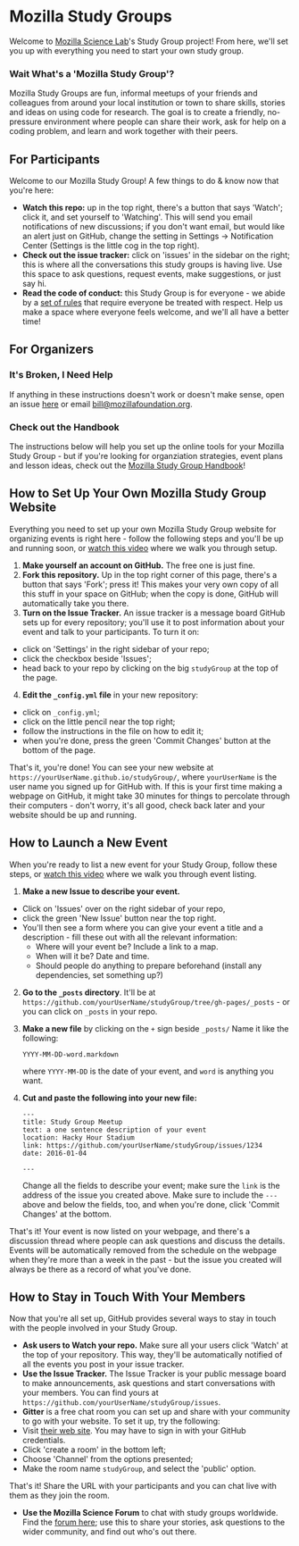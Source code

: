 Mozilla Study Groups
============

Welcome to [Mozilla Science Lab](https://www.mozillascience.org/)'s Study Group project! From here, we'll set you up with everything you need to start your own study group.

### Wait What's a 'Mozilla Study Group'?

Mozilla Study Groups are fun, informal meetups of your friends and colleagues from around your local institution or town to share skills, stories and ideas on using code for research. The goal is to create a friendly, no-pressure environment where people can share their work, ask for help on a coding problem, and learn and work together with their peers.

## For Participants

Welcome to our Mozilla Study Group! A few things to do & know now that you're here:

 - **Watch this repo:** up in the top right, there's a button that says 'Watch'; click it, and set yourself to 'Watching'. This will send you email notifications of new discussions; if you don't want email, but would like an alert just on GitHub, change the setting in Settings -> Notification Center (Settings is the little cog in the top right).
 - **Check out the issue tracker:** click on 'issues' in the sidebar on the right; this is where all the conversations this study groups is having live. Use this space to ask questions, request events, make suggestions, or just say hi.
 - **Read the code of conduct:** this Study Group is for everyone - we abide by a [set of rules](https://www.mozillascience.org/code-of-conduct/) that require everyone be treated with respect. Help us make a space where everyone feels welcome, and we'll all have a better time!

## For Organizers

### It's Broken, I Need Help

If anything in these instructions doesn't work or doesn't make sense, open an issue [here](https://github.com/mozillascience/studyGroup/issues) or email bill@mozillafoundation.org.

### Check out the Handbook

The instructions below will help you set up the online tools for your Mozilla Study Group - but if you're looking for organziation strategies, event plans and lesson ideas, check out the [Mozilla Study Group Handbook](https://mozillascience.github.io/studyGroupHandbook/)!

## How to Set Up Your Own Mozilla Study Group Website

Everything you need to set up your own Mozilla Study Group website for organizing events is right here - follow the following steps and you'll be up and running soon, or [watch this video](https://youtu.be/bUJTxWXc6XY) where we walk you through setup.

 1. **Make yourself an account on GitHub.** The free one is just fine.
 2. **Fork this repository.** Up in the top right corner of this page, there's a button that says 'Fork'; press it! This makes your very own copy of all this stuff in your space on GitHub; when the copy is done, GitHub will automatically take you there.
 3. **Turn on the Issue Tracker.** An issue tracker is a message board GitHub sets up for every repository; you'll use it to post information about your event and talk to your participants. To turn it on: 
   - click on 'Settings' in the right sidebar of your repo;
   - click the checkbox beside 'Issues'; 
   - head back to your repo by clicking on the big `studyGroup` at the top of the page.
 4. **Edit the `_config.yml` file** in your new repository:
   - click on `_config.yml`;
   - click on the little pencil near the top right;
   - follow the instructions in the file on how to edit it; 
   - when you're done, press the green 'Commit Changes' button at the bottom of the page.

That's it, you're done! You can see your new website at `https://yourUserName.github.io/studyGroup/`, where `yourUserName` is the user name you signed up for GitHub with. If this is your first time making a webpage on GitHub, it might take 30 minutes for things to percolate through their computers - don't worry, it's all good, check back later and your website should be up and running.

## How to Launch a New Event

When you're ready to list a new event for your Study Group, follow these steps, or [watch this video](https://youtu.be/abglQgEIccw) where we walk you through event listing.

 1. **Make a new Issue to describe your event.** 
   - Click on 'Issues' over on the right sidebar of your repo, 
   - click the green 'New Issue' button near the top right. 
   - You'll then see a form where you can give your event a title and a description - fill these out with all the relevant information:
     - Where will your event be? Include a link to a map.
     - When will it be? Date and time.
     - Should people do anything to prepare beforehand (install any dependencies, set something up?)
 2. **Go to the `_posts` directory**. It'll be at `https://github.com/yourUserName/studyGroup/tree/gh-pages/_posts` - or you can click on `_posts` in your repo.
 3. **Make a new file** by clicking on the `+` sign beside `_posts/` Name it like the following:

    ```
    YYYY-MM-DD-word.markdown
    ```

    where `YYYY-MM-DD` is the date of your event, and `word` is anything you want.
 4. **Cut and paste the following into your new file:**
    ```
    ---
    title: Study Group Meetup
    text: a one sentence description of your event
    location: Hacky Hour Stadium
    link: https://github.com/yourUserName/studyGroup/issues/1234
    date: 2016-01-04

    ---
    ```
    Change all the fields to describe your event; make sure the `link` is the address of the issue you created above. Make sure to include the `---` above and below the fields, too, and when you're done, click 'Commit Changes' at the bottom.

That's it! Your event is now listed on your webpage, and there's a discussion thread where people can ask questions and discuss the details. Events will be automatically removed from the schedule on the webpage when they're more than a week in the past - but the issue you created will always be there as a record of what you've done.

## How to Stay in Touch With Your Members

Now that you're all set up, GitHub provides several ways to stay in touch with the people involved in your Study Group.

  - **Ask users to Watch your repo.** Make sure all your users click 'Watch' at the top of your repository. This way, they'll be automatically notified of all the events you post in your issue tracker. 
  - **Use the Issue Tracker.** The Issue Tracker is your public message board to make announcements, ask questions and start conversations with your members. You can find yours at `https://github.com/yourUserName/studyGroup/issues`.
  - **Gitter** is a free chat room you can set up and share with your community to go with your website. To set it up, try the following:
   - Visit [their web site](https://gitter.im). You may have to sign in with your GitHub credentials.
   - Click 'create a room' in the bottom left;
   - Choose 'Channel' from the options presented;
   - Make the room name `studyGroup`, and select the 'public' option.
 
  That's it! Share the URL with your participants and you can chat live with them as they join the room.
  - **Use the Mozilla Science Forum** to chat with study groups worldwide. Find the [forum here](https://forum.mozillascience.org/category/events/study-groups); use this to share your stories, ask questions to the wider community, and find out who's out there.
